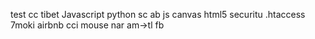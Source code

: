 test
cc 
tibet
Javascript
python sc ab
js canvas html5
securitu .htaccess
7moki airbnb cci mouse nar am->tl fb
